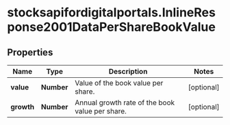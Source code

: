 # stocksapifordigitalportals.InlineResponse2001DataPerShareBookValue

## Properties

Name | Type | Description | Notes
------------ | ------------- | ------------- | -------------
**value** | **Number** | Value of the book value per share. | [optional] 
**growth** | **Number** | Annual growth rate of the book value per share. | [optional] 


